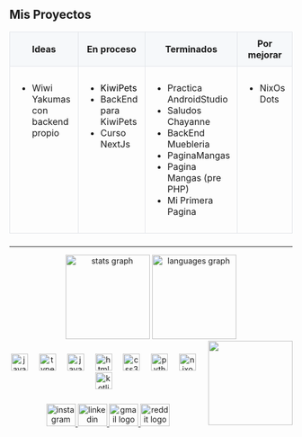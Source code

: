 ###

## Mis Proyectos

<div align="center">

<table style="width:100%; border-collapse:collapse; margin-top:8px;">
  <thead>
    <tr>
      <th style="text-align:center; padding:10px; background:#f6f8fa; border:1px solid #e1e4e8;">Ideas</th>
      <th style="text-align:center; padding:10px; background:#f6f8fa; border:1px solid #e1e4e8;">En proceso</th>
      <th style="text-align:center; padding:10px; background:#f6f8fa; border:1px solid #e1e4e8;">Terminados</th>
      <th style="text-align:center; padding:10px; background:#f6f8fa; border:1px solid #e1e4e8;">Por mejorar</th>
    </tr>
  </thead>
  <tbody>
    <tr>
      <td style="vertical-align:top; padding:12px; border:1px solid #e1e4e8;">
        <ul>
          <li>Wiwi Yakumas con backend propio</li>
        </ul>
      </td>
      <td style="vertical-align:top; padding:12px; border:1px solid #e1e4e8;">
        <ul>
          <li><a href="https://github.com/Spectro451/KiwiPets" style="text-decoration:none; color:black;">KiwiPets</a></li>
          <li><a href="https://github.com/Spectro451/KiwiPetsBackEnd" style="text-decoration:none; color:inherit;">BackEnd para KiwiPets</a></li>
          <li>
            <a href="https://github.com/Spectro451/Introduccion-Nextjs" style="text-decoration:none; color:inherit;">Curso NextJs</a>
          </li>
        </ul>
      </td>
      <td style="vertical-align:top; padding:12px; border:1px solid #e1e4e8;">
        <ul>
          <li>
            <a href="https://github.com/Spectro451/Practica-AndroidStudio" style="text-decoration:none; color:inherit;">Practica AndroidStudio</a>
          </li>
          <li>
            <a href="https://github.com/Spectro451/Saludos-Chayanne" style="text-decoration:none; color:inherit;">Saludos Chayanne</a>
          </li>
          <li>
            <a href="https://github.com/Spectro451/Sistema-inventario-SpringBoot" style="text-decoration:none; color:inherit;">BackEnd Muebleria</a>
          </li>
          <li>
            <a href="https://github.com/Spectro451/Prototipo-Pagina-Mangas" style="text-decoration:none; color:inherit;">PaginaMangas</a>
          </li>
          <li>
            <a href="https://github.com/Spectro451/Pagina-Mangas-OG" style="text-decoration:none; color:inherit;">Pagina Mangas (pre PHP)</a>
          </li>
          <li>
            <a href="https://github.com/Spectro451/Mi-primera-pagina" style="text-decoration:none; color:inherit;">Mi Primera Pagina</a>
          </li>
        </ul>
      </td>
      <td style="vertical-align:top; padding:12px; border:1px solid #e1e4e8;">
        <ul>
          <li><a href="https://github.com/Spectro451/NixOs-Dots" style="text-decoration:none; color:inherit;">NixOs Dots</a></li>
        </ul>
      </td>
    </tr>
  </tbody>
</table>

</div>

###


---

<div align="center">
  <img src="https://github-readme-stats.vercel.app/api?username=Spectro451&hide_title=false&hide_rank=false&show_icons=true&include_all_commits=true&count_private=true&disable_animations=false&theme=dracula&locale=en&hide_border=false" height="150" alt="stats graph"  />
  <img src="https://github-readme-stats.vercel.app/api/top-langs?username=Spectro451&locale=en&hide_title=false&layout=compact&card_width=320&langs_count=5&theme=dracula&hide_border=false" height="150" alt="languages graph"  />
</div>

<img align="right" height="150" src="https://giffiles.alphacoders.com/220/220289.gif"  />

###

<div align="center">
  <img src="https://cdn.jsdelivr.net/gh/devicons/devicon/icons/javascript/javascript-original.svg" height="30" alt="javascript logo"  />
  <img width="12" />
  <img src="https://cdn.jsdelivr.net/gh/devicons/devicon/icons/typescript/typescript-original.svg" height="30" alt="typescript logo"  />
  <img width="12" />
  <img src="https://cdn.jsdelivr.net/gh/devicons/devicon/icons/java/java-original.svg" height="30" alt="java logo"  />
  <img width="12" />
  <img src="https://cdn.jsdelivr.net/gh/devicons/devicon/icons/html5/html5-original.svg" height="30" alt="html5 logo"  />
  <img width="12" />
  <img src="https://cdn.jsdelivr.net/gh/devicons/devicon/icons/css3/css3-original.svg" height="30" alt="css3 logo"  />
  <img width="12" />
  <img src="https://cdn.jsdelivr.net/gh/devicons/devicon/icons/python/python-original.svg" height="30" alt="python logo"  />
  <img width="12" />
  <img src="https://devicon-website.vercel.app/api/nixos/original.svg" height="30" alt="nixos logo"  />
  <img width="12" />
  <img src="https://devicon-website.vercel.app/api/kotlin/original.svg" height="30" alt="kotlin logo"  />
  <img width="12" />
</div>

###
###

<div align="center">
  <a href="https://www.instagram.com/memo_dreadscape/" target="_blank">
    <img src="https://raw.githubusercontent.com/maurodesouza/profile-readme-generator/master/src/assets/icons/social/instagram/default.svg" width="52" height="40" alt="instagram logo"  />
  </a>
  <a href="https://www.linkedin.com/in/bastianfariascv/" target="_blank">
    <img src="https://raw.githubusercontent.com/maurodesouza/profile-readme-generator/master/src/assets/icons/social/linkedin/default.svg" width="52" height="40" alt="linkedin logo"  />
  </a>
  <a href="mailto:bastyfarias30@gmail.com" target="_blank">
    <img src="https://raw.githubusercontent.com/maurodesouza/profile-readme-generator/master/src/assets/icons/social/gmail/default.svg" width="52" height="40" alt="gmail logo"  />
  </a>
  <a href="https://www.reddit.com/user/Spectro451/" target="_blank">
    <img src="https://cdn.brandfetch.io/idkKwm0IT0/theme/dark/id_jo7Lzsf.svg?c=1bxid64Mup7aczewSAYMX&t=1721371371928" width="52" height="40" alt="reddit logo"  />
  </a>
</div>

<br clear="both">
